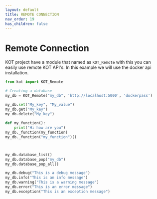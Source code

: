```yaml
---
layout: default
title: REMOTE CONNECTION
nav_order: 19
has_children: false
---
```


# Remote Connection
KOT project have a module that named as `KOT_Remote` with this you can easily use remote KOT API's. In this example we will use the docker api installation.

```python
from kot import KOT_Remote

# Creating a database
my_db = KOT_Remote("my_db", 'http://localhost:5000', 'dockerpass')

my_db.set("My_key", "My_value")
my_db.get("My_key")
my_db.delete("My_key")
 
def my_function():
    print("Hi how are you")
my_db._function(my_function)
my_db._function("my_function")()



my_db.database_list()
my_db.database_pop("my_db")
my_db.database_pop_all()

my_db.debug("This is a debug message")
my_db.info("This is an info message")
my_db.warning("This is a warning message")
my_db.error("This is an error message")
my_db.exception("This is an exception message")


```
